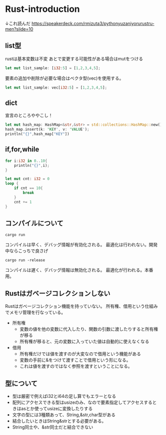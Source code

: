 # Rust-introduction

↓これ読んだ
https://speakerdeck.com/rmizuta3/pythonyuzaniyorurustru-men?slide=10

## list型

rustは基本変数は不変
あとで変更する可能性がある場合はmutをつける

```rs
let mut list_sample: [i32:5] = [1,2,3,4,5];
```

要素の追加や削除が必要な場合はベクタ型(vec)を使用する。
```rs
let mut list_sample: vec[i32:5] = [1,2,3,4,5];
```

## dict

宣言のところややこし！

```rs
let mut hash_map: HashMap<&str,&str> = std::collections::HashMap::new();
hash_map.insert(k: 'KEY', v: 'VALUE');
println("{}",hash_map["KEY"])
```

## if,for,while
```rs
for i:i32 in 0..10{
    println("{}",i);
}
```

```rs
let mut cnt: i32 = 0
loop {
    if cnt == 10{
        break
    }
    cnt += 1
}
```

## コンパイルについて

```
cargo run 
```
コンパイルは早く、デバッグ情報が有効化される。
最適化は行われない。開発中ならこっちで良さげ

```
cargo run -release
```
コンパイルは遅く、デバッグ情報は無効化される。
最適化が行われる。本番用。

## Rustはガベージコレクションしない
Rustはガベージコレクション機能を持っていない。
所有権、借用という仕組みでメモリ管理を行なっている。

- 所有権
  - 変数の値を他の変数に代入したり、関数の引数に渡したりすると所有権が移る
  - 所有権が移ると、元の変数に入っていた値は自動的に使えなくなる
- 借用
  - 所有権だけでは値を渡すのが大変なので借用という機能がある
  - 変数の手前に&をつけて渡すことで借用という形になる。
  - これは値を渡すのではなく参照を渡すということになる。

## 型について
- 型は厳密で例えばi32とi64の足し算でもエラーとなる
- 配列にアクセスできる型はusizeのみ、なので要素指定してアクセスするときはasとか使ってusizeに変換したりする
- 文字の型には3種類あって、String,&str,char型がある
- 結合したいときはString&strとする必要がある。
- String同士や、&str同士だと結合できない

